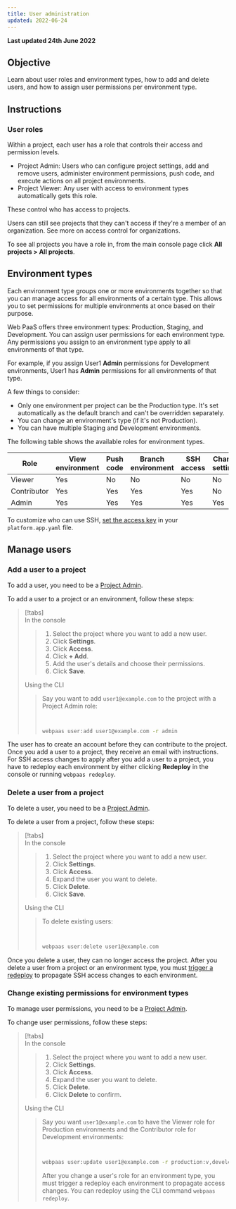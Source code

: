 ```yaml
---
title: User administration
updated: 2022-06-24
---
```


**Last updated 24th June 2022**



## Objective  

Learn about user roles and environment types, how to add and delete users, and how to assign user permissions per environment type.

## Instructions

### User roles

Within a project, each user has a role that controls their access and permission levels.

* Project Admin: Users who can configure project settings, add and remove users, administer environment permissions, push code, and execute actions on all project environments.
* Project Viewer: Any user with access to environment types automatically gets this role.

These control who has access to projects.

Users can still see projects that they can't access if they're a member of an organization.
See more on access control for organizations.

To see all projects you have a role in, from the main console page
click **All projects&nbsp;<span aria-label="and then">></span> All projects**.

## Environment types

Each environment type groups one or more environments together so that you can manage access for all environments of a certain type.
This allows you to set permissions for multiple environments at once based on their purpose.

Web PaaS offers three environment types: Production, Staging, and Development.
You can assign user permissions for each environment type.
Any permissions you assign to an environment type apply to all environments of that type.

For example, if you assign User1 **Admin** permissions for Development environments,
User1 has **Admin** permissions for all environments of that type.

A few things to consider:

* Only one environment per project can be the Production type. It's set automatically as the default branch and can't be overridden separately.
* You can change an environment's type (if it's not Production).
* You can have multiple Staging and Development environments.

The following table shows the available roles for environment types.

| Role | View environment | Push code | Branch environment | SSH access | Change settings | Execute actions |
| ---- | ---------------- | --------- | ------------------ | ---------- | --------------- | --------------- |
| Viewer | Yes | No |  No |  No |  No |  No |
| Contributor | Yes | Yes | Yes | Yes | No | No |
| Admin| Yes | Yes | Yes | Yes | Yes | Yes |

To customize who can use SSH, [set the access key](/pages/web_cloud/web_paas_powered_by_platform_sh/configuration-app/access) in your `platform.app.yaml` file.

## Manage users

### Add a user to a project

To add a user, you need to be a [Project Admin](#user-roles).

To add a user to a project or an environment, follow these steps:

> [!tabs]      
> In the console     
>>
>>1. Select the project where you want to add a new user.
>>2. Click **Settings**.
>>3. Click **Access**.
>>4. Click **+ Add**.
>>5. Add the user's details and choose their permissions.
>>6. Click **Save**.
>>
>>
> Using the CLI     
>>
>> Say you want to add `user1@example.com` to the project with a Project Admin role:
>> 
>> ``` bash     
>> 
>> 
>> webpaas user:add user1@example.com -r admin
>> 
>> 
>> ``` 
>>      

The user has to create an account before they can contribute to the project.
Once you add a user to a project, they receive an email with instructions.
For SSH access changes to apply after you add a user to a project, you have to redeploy each environment by either clicking **Redeploy** in the console or running `webpaas redeploy`.

### Delete a user from a project

To delete a user, you need to be a [Project Admin](#user-roles).

To delete a user from a project, follow these steps:

> [!tabs]      
> In the console
>> 
>>1. Select the project where you want to add a new user.
>>2. Click **Settings**.
>>3. Click **Access**.
>>4. Expand the user you want to delete.
>>5. Click **Delete**.
>>6. Click **Save**.
>>
>>
> Using the CLI   
>> 
>> To delete existing users:
>> 
>> ``` bash     
>> 
>> 
>> webpaas user:delete user1@example.com
>> 
>> 
>> ``` 

Once you delete a user, they can no longer access the project.
After you delete a user from a project or an environment type,
you must [trigger a redeploy](/pages/web_cloud/web_paas_powered_by_platform_sh/development-redeploy) to propagate SSH access changes to each environment.

### Change existing permissions for environment types

To manage user permissions, you need to be a [Project Admin](#user-roles).

To change user permissions, follow these steps:

> [!tabs]      
> In the console     
>> 
>> 1. Select the project where you want to add a new user.
>> 2. Click **Settings**.
>> 3. Click **Access**.
>> 4. Expand the user you want to delete.
>> 5. Click **Delete**.
>> 6. Click **Delete** to confirm.
>>
>>  
> Using the CLI     
>>    
>> 
>> Say you want `user1@example.com` to have the Viewer role for Production environments
>> and the Contributor role for Development environments:
>> 
>> ``` bash     
>> 
>> 
>> webpaas user:update user1@example.com -r production:v,development:c
>> 
>> 
>> ``` 
>>     
>> After you change a user's role for an environment type, you must trigger a redeploy each environment to propagate access changes. You can redeploy using the CLI command `webpaas redeploy`.
>> 
>>      

